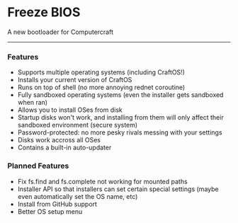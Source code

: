 # Freeze BIOS
A new bootloader for Computercraft

---

### Features

 * Supports multiple operating systems (including CraftOS!)
 * Installs your current version of CraftOS
 * Runs on top of shell (no more annoying rednet coroutine)
 * Fully sandboxed operating systems (even the installer gets sandboxed when ran)
 * Allows you to install OSes from disk
 * Startup disks won't work, and installing from them will only affect their sandboxed environment (secure system)
 * Password-protected: no more pesky rivals messing with your settings
 * Disks work accross all OSes
 * Contains a built-in auto-updater

### Planned Features

 * Fix fs.find and fs.complete not working for mounted paths
 * Installer API so that installers can set certain special settings (maybe even automatically set the OS name, etc)
 * Install from GitHub support
 * Better OS setup menu
